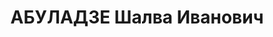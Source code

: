---
title: АБУЛАДЗЕ Шалва Иванович
description: "Род. в 1899, грузин. Род занятий: бывший заведующий лабораторией крупного\
  \ рогатого скота НИИЖ Грузии. Зоотехник. \n  Осужден Тройкой при НКВД ГССР 08.02.1938.\
  \ Мера наказания: расстрел с конфискацией личного имущества"
---